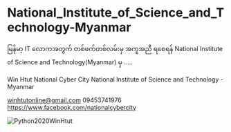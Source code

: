 # National_Institute_of_Science_and_Technology-Myanmar
မြန်မာ့ IT လောကအတွက် တစ်ဖက်တစ်လမ်းမှ အကူအညီ ရစေရန် National Institute of Science and Technology(Myanmar) မှ .....

Win Htut
National Cyber City
National Institute of Science and Technology - Myanmar

winhtutonline@gmail.com
09453741976
https://www.facebook.com/nationalcybercity

![Python2020WinHtut](https://user-images.githubusercontent.com/29735267/224937353-675b7766-0b44-4bda-b3fd-5c37e09cb1e4.png)

